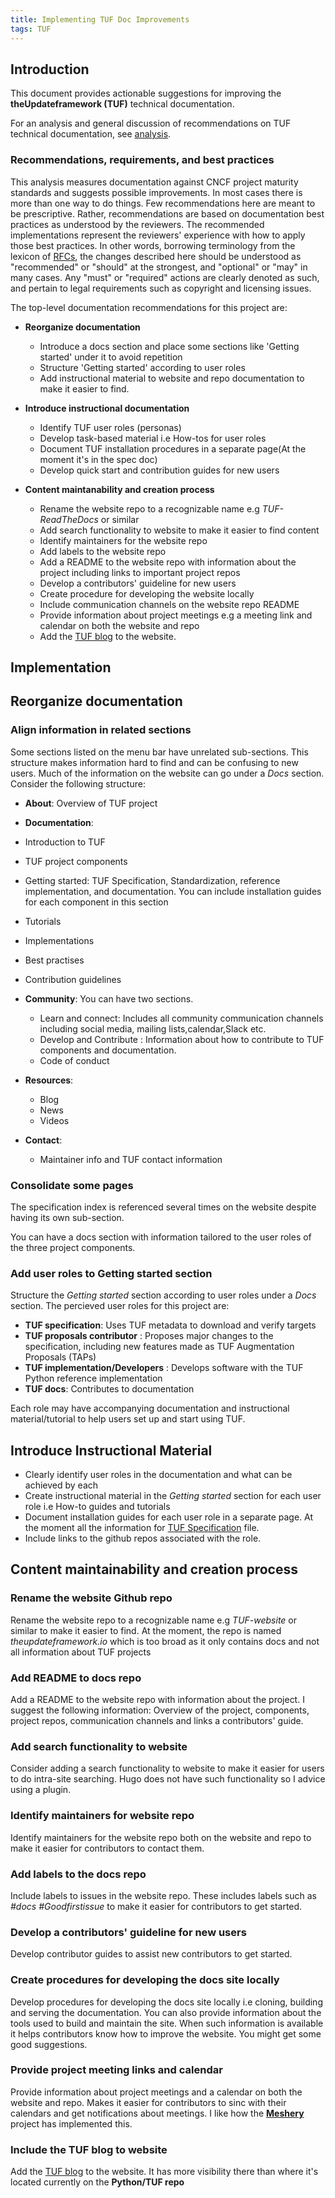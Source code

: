 ```yaml
---
title: Implementing TUF Doc Improvements
tags: TUF
---
```


## Introduction

This document provides actionable suggestions for improving the
**theUpdateframework (TUF)** technical documentation.

For an analysis and general discussion of recommendations on TUF technical
documentation, see [analysis](./analysis.md).

### Recommendations, requirements, and best practices

This analysis measures documentation against CNCF project maturity standards and
suggests possible improvements. In most cases there is more than one way to do
things. Few recommendations here are meant to be prescriptive. Rather,
recommendations are based on documentation best practices as understood by the
reviewers. The recommended implementations represent the reviewers' experience
with how to apply those best practices. In other words, borrowing terminology
from the lexicon of [RFCs][rfc-keywords], the changes described here should be
understood as "recommended" or "should" at the strongest, and "optional" or
"may" in many cases. Any "must" or "required" actions are clearly denoted as
such, and pertain to legal requirements such as copyright and licensing issues.

The top-level documentation recommendations for this project are:

- **Reorganize documentation**

  - Introduce a docs section and place some sections like 'Getting started'
    under it to avoid repetition
  - Structure 'Getting started' according to user roles
  - Add instructional material to website and repo documentation to make it
    easier to find.

- **Introduce instructional documentation**

  - Identify TUF user roles (personas)
  - Develop task-based material i.e How-tos for user roles
  - Document TUF installation procedures in a separate page(At the moment it's
    in the spec doc)
  - Develop quick start and contribution guides for new users

- **Content maintanability and creation process**
  - Rename the website repo to a recognizable name e.g _TUF-ReadTheDocs_ or
    similar
  - Add search functionality to website to make it easier to find content
  - Identify maintainers for the website repo
  - Add labels to the website repo
  - Add a README to the website repo with information about the project
    including links to important project repos
  - Develop a contributors' guideline for new users
  - Create procedure for developing the website locally
  - Include communication channels on the website repo README
  - Provide information about project meetings e.g a meeting link and calendar
    on both the website and repo
  - Add the [TUF blog](https://theupdateframework.github.io/python-tuf) to the
    website.

## Implementation

## Reorganize documentation

### Align information in related sections

Some sections listed on the menu bar have unrelated sub-sections. This structure
makes information hard to find and can be confusing to new users. Much of the
information on the website can go under a _Docs_ section. Consider the following
structure:

- **About**: Overview of TUF project
- **Documentation**:
- Introduction to TUF
- TUF project components
- Getting started: TUF Specification, Standardization, reference implementation,
  and documentation. You can include installation guides for each component in
  this section
- Tutorials
- Implementations
- Best practises
- Contribution guidelines

- **Community**: You can have two sections.

  - Learn and connect: Includes all community communication channels including
    social media, mailing lists,calendar,Slack etc.
  - Develop and Contribute : Information about how to contribute to TUF
    components and documentation.
  - Code of conduct

- **Resources**:
  - Blog
  - News
  - Videos
- **Contact**:
  - Maintainer info and TUF contact information

### Consolidate some pages

The specification index is referenced several times on the website despite
having its own sub-section.

You can have a docs section with information tailored to the user roles of the
three project components.

### Add user roles to Getting started section

Structure the _Getting started_ section according to user roles under a _Docs_
section. The percieved user roles for this project are:

- **TUF specification**: Uses TUF metadata to download and verify targets
- **TUF proposals contributor** : Proposes major changes to the specification,
  including new features made as TUF Augmentation Proposals (TAPs)
- **TUF implementation/Developers** : Develops software with the TUF Python
  reference implementation
- **TUF docs**: Contributes to documentation

Each role may have accompanying documentation and instructional
material/tutorial to help users set up and start using TUF.

## Introduce Instructional Material

- Clearly identify user roles in the documentation and what can be achieved by
  each
- Create instructional material in the _Getting started_ section for each user
  role i.e How-to guides and tutorials
- Document installation guides for each user role in a separate page. At the
  moment all the information for
  [TUF Specification](https://theupdateframework.github.io/specification/latest)
  file.
- Include links to the github repos associated with the role.

## Content maintainability and creation process

### Rename the website Github repo

Rename the website repo to a recognizable name e.g _TUF-website_ or similar to
make it easier to find. At the moment, the repo is named _theupdateframework.io_
which is too broad as it only contains docs and not all information about TUF
projects

### Add README to docs repo

Add a README to the website repo with information about the project. I suggest
the following information: Overview of the project, components, project repos,
communication channels and links a contributors' guide.

### Add search functionality to website

Consider adding a search functionality to website to make it easier for users to
do intra-site searching. Hugo does not have such functionality so I advice using
a plugin.

### Identify maintainers for website repo

Identify maintainers for the website repo both on the website and repo to make
it easier for contributors to contact them.

### Add labels to the docs repo

Include labels to issues in the website repo. These includes labels such as
_#docs \#Goodfirstissue_ to make it easier for contributors to get started.

### Develop a contributors' guideline for new users

Develop contributor guides to assist new contributors to get started.

### Create procedures for developing the docs site locally

Develop procedures for developing the docs site locally i.e cloning, building
and serving the documentation. You can also provide information about the tools
used to build and maintain the site. When such information is available it helps
contributors know how to improve the website. You might get some good
suggestions.

### Provide project meeting links and calendar

Provide information about project meetings and a calendar on both the website
and repo. Makes it easier for contributors to sinc with their calendars and get
notifications about meetings. I like how the
[**Meshery**](https://github.com/layer5io/layer5) project has implemented this.

### Include the TUF blog to website

Add the [TUF blog](https://theupdateframework.github.io/python-tuf) to the
website. It has more visibility there than where it's located currently on the
**Python/TUF repo**

[rfc-keywords]: https://www.rfc-editor.org/rfc/rfc2119
